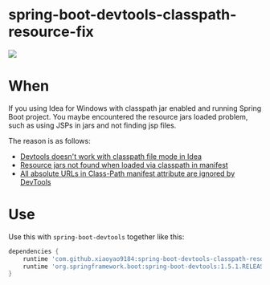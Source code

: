 # spring-boot-devtools-classpath-resource-fix

[![](https://jitpack.io/v/xiaoyao9184/spring-boot-devtools-classpath-resource-fix.svg)](https://jitpack.io/#xiaoyao9184/spring-boot-devtools-classpath-resource-fix)


# When

If you using Idea for Windows with classpath jar enabled and running Spring Boot project.
You maybe encountered the resource jars loaded problem, such as using JSPs in jars and not finding jsp files.

The reason is as follows:
- [Devtools doesn't work with classpath file mode in Idea](https://github.com/spring-projects/spring-boot/issues/5127)
- [Resource jars not found when loaded via classpath in manifest](https://github.com/spring-projects/spring-boot/issues/9513)
- [All absolute URLs in Class-Path manifest attribute are ignored by DevTools](https://github.com/spring-projects/spring-boot/issues/10268)


# Use

Use this with `spring-boot-devtools` together like this:
```groovy
dependencies {
    runtime 'com.github.xiaoyao9184:spring-boot-devtools-classpath-resource-fix:master-SNAPSHOT'
    runtime 'org.springframework.boot:spring-boot-devtools:1.5.1.RELEASE'
}
```

